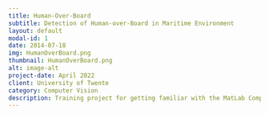 ```yaml
---
title: Human-Over-Board
subtitle: Detection of Human-over-Board in Maritime Environment
layout: default
modal-id: 1
date: 2014-07-18
img: HumanOverBoard.png
thumbnail: HumanOverBoard.png
alt: image-alt
project-date: April 2022
client: University of Twente
category: Computer Vision
description: Training project for getting familiar with the MatLab Computer Vision Toolbox. Human-over-board (HOB) describe incidents in which a human falls over board and is in need of rescue [15]. While no global statistics are widely available, research has shown that in average only around 17% to 25% of the total humans falling over board get rescued[17], [19]. Aligning with this, HOB incidents were ranked as the second highest influence for fatal accidents in commercial fishing in the USA [16]. The detection and tracking of HOB includes a range of difficulties as the maritime environment is prone to various rapid change in weather conditions. Moreover, the moving of the attached camera system, due to waves, includes noise. The aim of this project is to develop a robust and efficient algorithm for the detection and tracking of HOB scenarios. For this the algorithm was divided in 3 main steps. Image stabilization, object detection and tracking as well as the distance estimation.
---
```

